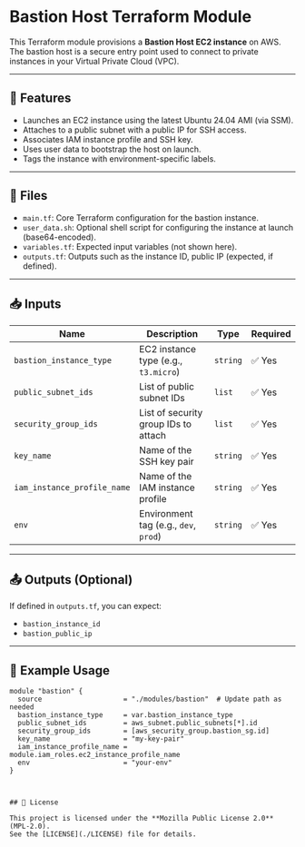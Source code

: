 # Bastion Host Terraform Module

This Terraform module provisions a **Bastion Host EC2 instance** on AWS. The bastion host is a secure entry point used to connect to private instances in your Virtual Private Cloud (VPC).

---

## 🚀 Features

- Launches an EC2 instance using the latest Ubuntu 24.04 AMI (via SSM).
- Attaches to a public subnet with a public IP for SSH access.
- Associates IAM instance profile and SSH key.
- Uses user data to bootstrap the host on launch.
- Tags the instance with environment-specific labels.

---

## 📁 Files

- `main.tf`: Core Terraform configuration for the bastion instance.
- `user_data.sh`: Optional shell script for configuring the instance at launch (base64-encoded).
- `variables.tf`: Expected input variables (not shown here).
- `outputs.tf`: Outputs such as the instance ID, public IP (expected, if defined).

---

## 📥 Inputs

| Name                      | Description                                         | Type     | Required |
|---------------------------|-----------------------------------------------------|----------|----------|
| `bastion_instance_type`   | EC2 instance type (e.g., `t3.micro`)                | `string` | ✅ Yes    |
| `public_subnet_ids`       | List of public subnet IDs                           | `list`   | ✅ Yes    |
| `security_group_ids`      | List of security group IDs to attach                | `list`   | ✅ Yes    |
| `key_name`                | Name of the SSH key pair                            | `string` | ✅ Yes    |
| `iam_instance_profile_name` | Name of the IAM instance profile                 | `string` | ✅ Yes    |
| `env`                     | Environment tag (e.g., `dev`, `prod`)               | `string` | ✅ Yes    |

---

## 📤 Outputs (Optional)

If defined in `outputs.tf`, you can expect:

- `bastion_instance_id`
- `bastion_public_ip`

---

## 📘 Example Usage

```hcl
module "bastion" {
  source                    = "./modules/bastion"  # Update path as needed
  bastion_instance_type     = var.bastion_instance_type
  public_subnet_ids         = aws_subnet.public_subnets[*].id
  security_group_ids        = [aws_security_group.bastion_sg.id]
  key_name                  = "my-key-pair"
  iam_instance_profile_name = module.iam_roles.ec2_instance_profile_name
  env                       = "your-env"
}



## 📄 License

This project is licensed under the **Mozilla Public License 2.0** (MPL-2.0).  
See the [LICENSE](./LICENSE) file for details.